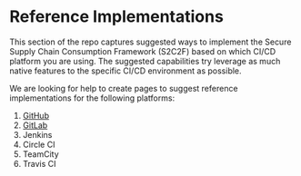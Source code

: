 # Reference Implementations

This section of the repo captures suggested ways to implement the Secure Supply Chain Consumption Framework (S2C2F) based on which CI/CD platform you are using. The suggested capabilities try leverage as much native features to the specific CI/CD environment as possible. 

We are looking for help to create pages to suggest reference implementations for the following platforms:

1. [GitHub](https://github.com/ossf/s2c2f/blob/main/Reference_implementation/GitHub.md)
2. [GitLab](https://github.com/ossf/s2c2f/blob/main/Reference_implementation/GitLab.md)
3. Jenkins
4. Circle CI
5. TeamCity
6. Travis CI

